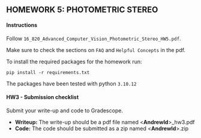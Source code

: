 ## HOMEWORK 5: PHOTOMETRIC STEREO

#### Instructions

Follow `16_820_Advanced_Computer_Vision_Photometric_Stereo_HW5.pdf`.

Make sure to check the sections on `FAQ` and `Helpful Concepts` in the pdf.

To install the required packages for the homework run:

```
pip install -r requirements.txt
```

The packages have been tested with python `3.10.12`

#### HW3 - Submission checklist

Submit your write-up and code to Gradescope.

* **Writeup:** The write-up should be a pdf file named \<**AndrewId**\>_hw3.pdf
* **Code:** The code should be submitted as a zip named \<**AndrewId**\>.zip 

